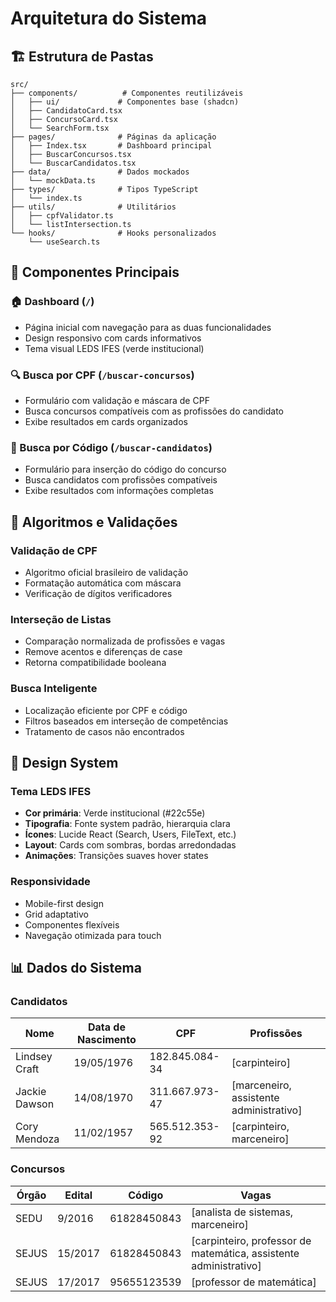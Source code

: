 # Arquitetura do Sistema

## 🏗️ Estrutura de Pastas

```
src/
├── components/          # Componentes reutilizáveis
│   ├── ui/             # Componentes base (shadcn)
│   ├── CandidatoCard.tsx
│   ├── ConcursoCard.tsx
│   └── SearchForm.tsx
├── pages/              # Páginas da aplicação
│   ├── Index.tsx       # Dashboard principal
│   ├── BuscarConcursos.tsx
│   └── BuscarCandidatos.tsx
├── data/               # Dados mockados
│   └── mockData.ts
├── types/              # Tipos TypeScript
│   └── index.ts
├── utils/              # Utilitários
│   ├── cpfValidator.ts
│   └── listIntersection.ts
└── hooks/              # Hooks personalizados
    └── useSearch.ts
```

## 📄 Componentes Principais

### 🏠 Dashboard (`/`)
- Página inicial com navegação para as duas funcionalidades
- Design responsivo com cards informativos
- Tema visual LEDS IFES (verde institucional)

### 🔍 Busca por CPF (`/buscar-concursos`)
- Formulário com validação e máscara de CPF
- Busca concursos compatíveis com as profissões do candidato
- Exibe resultados em cards organizados

### 👥 Busca por Código (`/buscar-candidatos`)
- Formulário para inserção do código do concurso
- Busca candidatos com profissões compatíveis
- Exibe resultados com informações completas

## 🔧 Algoritmos e Validações

### Validação de CPF
- Algoritmo oficial brasileiro de validação
- Formatação automática com máscara
- Verificação de dígitos verificadores

### Interseção de Listas
- Comparação normalizada de profissões e vagas
- Remove acentos e diferenças de case
- Retorna compatibilidade booleana

### Busca Inteligente
- Localização eficiente por CPF e código
- Filtros baseados em interseção de competências
- Tratamento de casos não encontrados

## 🎨 Design System

### Tema LEDS IFES
- **Cor primária**: Verde institucional (#22c55e)
- **Tipografia**: Fonte system padrão, hierarquia clara
- **Ícones**: Lucide React (Search, Users, FileText, etc.)
- **Layout**: Cards com sombras, bordas arredondadas
- **Animações**: Transições suaves hover states

### Responsividade
- Mobile-first design
- Grid adaptativo
- Componentes flexíveis
- Navegação otimizada para touch

## 📊 Dados do Sistema

### Candidatos
| Nome | Data de Nascimento | CPF | Profissões |
|------|-------------------|-----|------------|
| Lindsey Craft | 19/05/1976 | 182.845.084-34 | [carpinteiro] |
| Jackie Dawson | 14/08/1970 | 311.667.973-47 | [marceneiro, assistente administrativo] |
| Cory Mendoza | 11/02/1957 | 565.512.353-92 | [carpinteiro, marceneiro] |

### Concursos
| Órgão | Edital | Código | Vagas |
|-------|--------|--------|-------|
| SEDU | 9/2016 | 61828450843 | [analista de sistemas, marceneiro] |
| SEJUS | 15/2017 | 61828450843 | [carpinteiro, professor de matemática, assistente administrativo] |
| SEJUS | 17/2017 | 95655123539 | [professor de matemática] |